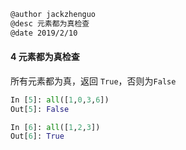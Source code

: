 ```markdown
@author jackzhenguo
@desc 元素都为真检查
@date 2019/2/10
```

#### 4 元素都为真检查

所有元素都为真，返回 `True`，否则为`False`
```python
In [5]: all([1,0,3,6])                                                          
Out[5]: False
```
```python
In [6]: all([1,2,3])                                                            
Out[6]: True
```